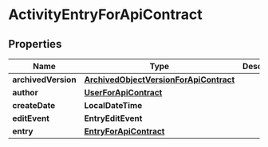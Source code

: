 

# ActivityEntryForApiContract


## Properties

Name | Type | Description | Notes
------------ | ------------- | ------------- | -------------
**archivedVersion** | [**ArchivedObjectVersionForApiContract**](ArchivedObjectVersionForApiContract.md) |  |  [optional]
**author** | [**UserForApiContract**](UserForApiContract.md) |  |  [optional]
**createDate** | **LocalDateTime** |  |  [optional]
**editEvent** | **EntryEditEvent** |  |  [optional]
**entry** | [**EntryForApiContract**](EntryForApiContract.md) |  |  [optional]




